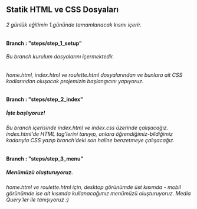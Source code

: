 ## Statik HTML ve CSS Dosyaları
###### 2 günlük eğitimin 1.gününde tamamlanacak kısmı içerir.


#### Branch : "steps/step_1_setup"
###### Bu branch kurulum dosyalarını içermektedir.
###### home.html, index.html ve roulette.html dosyalarından ve bunlara ait CSS kodlarından oluşacak projemizin başlangıcını yapıyoruz.


#### Branch : "steps/step_2_index"
##### İşte başlıyoruz!
###### Bu branch içerisinde index.html ve index.css üzerinde çalışacağız. index.html'de HTML tag'lerini tanıyıp, onlara öğrendiğimiz-bildiğimiz kadarıyla CSS yazıp branch'deki son haline benzetmeye çalışacağız.


#### Branch : "steps/step_3_menu"
##### Menümüzü oluşturuyoruz.
###### home.html ve roulette.html için, desktop görünümde üst kısımda - mobil görünümde ise alt kısımda kullanacağımız menümüzü oluşturuyoruz. Media Query'ler ile tanışıyoruz :)